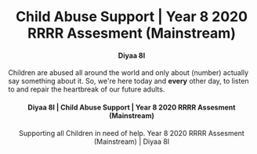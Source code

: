 <h1 align="center">
    Child Abuse Support | Year 8 2020 RRRR Assesment (Mainstream)
</h1>
 <h4 align="center">
 Diyaa 8I
 </h4>

 <p> Children are abused all around the world and only about (number) actually say something about it. So, we're here today and <b>every</b> other day, to listen to and repair the heartbreak of our future adults. 
</p>

<h4 align="center">
Diyaa 8I | Child Abuse Support | Year 8 2020 RRRR Assesment (Mainstream)
</h4>
 <footer><p align="center">
 Supporting all Children in need of help. Year 8 2020 RRRR Assesment (Mainstream) | Diyaa 8I
 </p></footer>